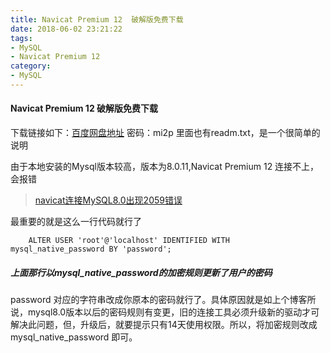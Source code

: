 ```yaml
---
title: Navicat Premium 12  破解版免费下载
date: 2018-06-02 23:21:22
tags:
- MySQL
- Navicat Premium 12
category:
- MySQL
---
```


#### Navicat Premium 12 破解版免费下载

下载链接如下：[百度网盘地址](https://pan.baidu.com/s/1ENh-ZVZg8GI_DBk26BtM-Q) 密码：mi2p
里面也有readm.txt，是一个很简单的说明

由于本地安装的Mysql版本较高，版本为8.0.11,Navicat Premium 12  连接不上，会报错

> [navicat连接MySQL8.0出现2059错误](https://blog.csdn.net/qq_29932025/article/details/80045716)

最重要的就是这么一行代码就行了

        ALTER USER 'root'@'localhost' IDENTIFIED WITH mysql_native_password BY 'password';
        
##### 上面那行以mysql_native_password的加密规则更新了用户的密码 

password 对应的字符串改成你原本的密码就行了。具体原因就是如上个博客所说，mysql8.0版本以后的密码规则有变更，旧的连接工具必须升级新的驱动才可解决此问题，但，升级后，就要提示只有14天使用权限。所以，将加密规则改成mysql_native_password 即可。

<!-- more -->